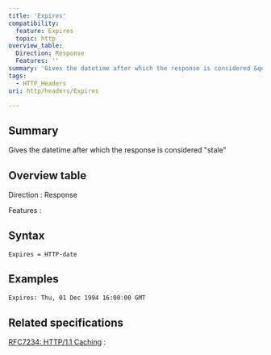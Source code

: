 ```yaml
---
title: 'Expires'
compatibility:
  feature: Expires
  topic: http
overview_table:
  Direction: Response
  Features: ''
summary: 'Gives the datetime after which the response is considered &quot;stale&quot;'
tags:
  - HTTP_Headers
uri: http/headers/Expires

---
```

## Summary

Gives the datetime after which the response is considered &quot;stale&quot;

## Overview table

Direction
:   Response

Features
:

## Syntax

    Expires = HTTP-date

## Examples

``` html
Expires: Thu, 01 Dec 1994 16:00:00 GMT
```

## Related specifications

[RFC7234: HTTP/1.1 Caching](http://tools.ietf.org/html/rfc7234#section-5.3)
:

